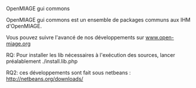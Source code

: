 OpenMIAGE gui commons

OpenMIAGE gui commons est un ensemble de packages communs aux IHM d'OpenMIAGE.

Vous pouvez suivre l'avancé de nos développements sur www.open-miage.org


RQ: Pour installer les lib nécessaires à l'exécution des sources, lancer préalablement ./install.lib.php

RQ2: ces développements sont fait sous netbeans : http://netbeans.org/downloads/
